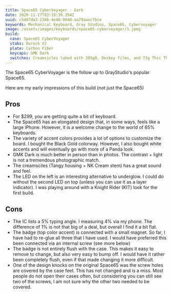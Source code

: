 ```yaml
---
title: Space65 CyberVoyager - Dark
date: 2020-11-17T02:18:39.354Z
uuid: c5d07da3-2386-4e40-9040-aa79aaec7bce
keywords: Mechanical Keyboard, Gray Studios, Space65, Cybervoyager
image: /assets/images/keyboards/space65-cybervoyager/1.jpeg
build:
  case: Space65 CyberVoyager
  stabs: Durock V2
  plate: Carbon Fiber
  keycaps: GMK Dark
  switches: Creamsicles lubed with 205g0, Deskey films, and 73g Thic Thock MP springs
---
```


The Space65 CyberVoyager is the follow up to GrayStudio's popular Space65.

Here are my early impressions of this build (not just the Space65)

## Pros

- For $299, you are getting quite a bit of keyboard.
- The Space65 has an elongated design that, in some ways, feels like a large iPhone. However, it is a welcome change to the world of 65% keyboards.
- The variety of accent colors provides a lot of options to customize the board. I bought the Black Gold colorway. However, I also bought white accents and will eventually go with more of a Panda look.
- GMK Dark is much better in person than in photos. The contrast + light is not a tremendous photographic match.
- The creamsciles (Tangy housing + NK Cream stem) has a great sound and feel.
- The LED on the left is an interesting alternative to underglow. I could do without the second LED on top (unless you can use it as a layer indicator). I was playing around with a Knight Rider (KIT) look for the first build.

## Cons

- The IC lists a 5% typing angle. I measuring 4% via my phone. The difference of 1% is not that big of a deal, but overall I find it a bit flat.
- The badge (top color accent) is connected with a small magnet. So far, I have had to re-glue all three that I have used. I would have preferred this been connected via an internal screw (see more below)
- The badge is not entirely flush with the case. This makes it easy to remove to change, but also very easy to bump off. I would have it rather been completely flush, even if that made changing it more difficult.
- One of the design knocks on the original Space65 was the screw holes are covered by the case feet. This has not changed and is a miss. Most people do not open their cases often, but considering you can still see two of the screws, I am not sure why the other two needed to be covered.
